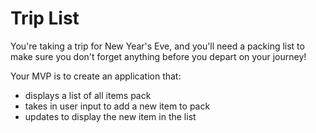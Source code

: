# Trip List

You're taking a trip for New Year's Eve, and you'll need a packing list to make sure you don't forget anything before you depart on your journey! 

Your MVP is to create an application that:
* displays a list of all items pack
* takes in user input to add a new item to pack
* updates to display the new item in the list 